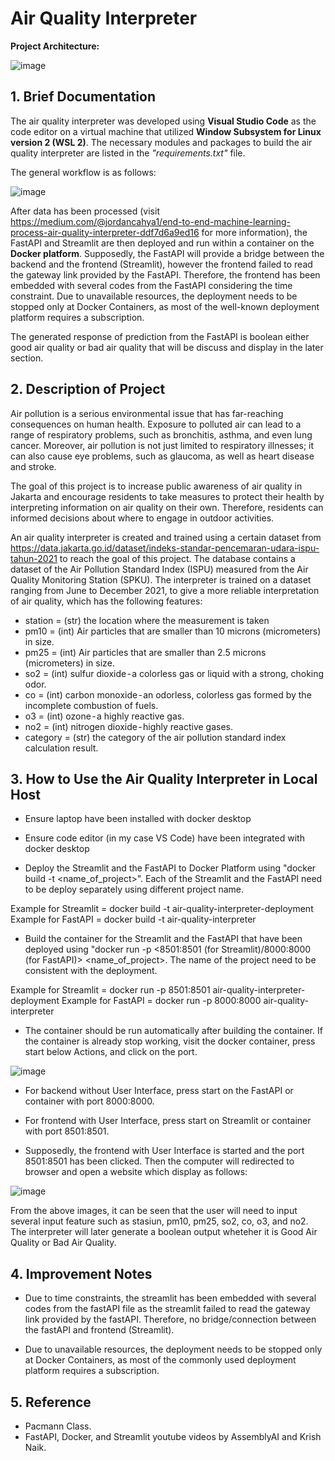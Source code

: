# Air Quality Interpreter

**Project Architecture:**

![image](https://user-images.githubusercontent.com/115296804/233829668-6224bc3f-58a8-4e88-af6a-c4cf69de6141.png)

## 1. Brief Documentation

The air quality interpreter was developed using **Visual Studio Code** as the code editor on a virtual machine that utilized **Window Subsystem for Linux version 2 (WSL 2)**. The necessary modules and packages to build the air quality interpreter are listed in the _"requirements.txt"_ file. 

The general workflow is as follows:

![image](https://user-images.githubusercontent.com/115296804/233823203-c2957192-bac2-4a59-a456-7ffb3a256957.png)

After data has been processed (visit https://medium.com/@jordancahya1/end-to-end-machine-learning-process-air-quality-interpreter-ddf7d6a9ed16 for more information), the FastAPI and Streamlit are then deployed and run within a container on the **Docker platform**. Supposedly, the FastAPI will provide a bridge between the backend and the frontend (Streamlit), however the frontend failed to read the gateway link provided by the FastAPI. Therefore, the frontend has been embedded with several codes from the FastAPI considering the time constraint. Due to unavailable resources, the deployment needs to be stopped only at Docker Containers, as most of the well-known deployment platform requires a subscription.

The generated response of prediction from the FastAPI is boolean either good air quality or bad air quality that will be discuss and display in the later section.

## 2. Description of Project

Air pollution is a serious environmental issue that has far-reaching consequences on human health. Exposure to polluted air can lead to a range of respiratory problems, such as bronchitis, asthma, and even lung cancer. Moreover, air pollution is not just limited to respiratory illnesses; it can also cause eye problems, such as glaucoma, as well as heart disease and stroke.

The goal of this project is to increase public awareness of air quality in Jakarta and encourage residents to take measures to protect their health by interpreting information on air quality on their own. Therefore, residents can informed decisions about where to engage in outdoor activities.

An air quality interpreter is created and trained using a certain dataset from https://data.jakarta.go.id/dataset/indeks-standar-pencemaran-udara-ispu-tahun-2021 to reach the goal of this project. The database contains a dataset of the Air Pollution Standard Index (ISPU) measured from the Air Quality Monitoring Station (SPKU). The interpreter is trained on a dataset ranging from June to December 2021, to give a more reliable interpretation of air quality, which has the following features:

- station = (str) the location where the measurement is taken
- pm10 = (int) Air particles that are smaller than 10 microns (micrometers) in size.
- pm25 = (int) Air particles that are smaller than 2.5 microns (micrometers) in size.
- so2 = (int) sulfur dioxide - a colorless gas or liquid with a strong, choking odor.
- co = (int) carbon monoxide - an odorless, colorless gas formed by the incomplete combustion of fuels.
- o3 = (int) ozone - a highly reactive gas.
- no2 = (int) nitrogen dioxide - highly reactive gases.
- category = (str) the category of the air pollution standard index calculation result.

## 3. How to Use the Air Quality Interpreter in Local Host

- Ensure laptop have been installed with docker desktop

- Ensure code editor (in my case VS Code) have been integrated with docker desktop

- Deploy the Streamlit and the FastAPI to Docker Platform using "docker build -t <name_of_project>". Each of the Streamlit and the FastAPI need to be deploy separately using different project name.

Example for Streamlit = docker build -t air-quality-interpreter-deployment
Example for FastAPI = docker build -t air-quality-interpreter

- Build the container for the Streamlit and the FastAPI that have been deployed using "docker run -p <8501:8501 (for Streamlit)/8000:8000 (for FastAPI)> <name_of_project>. The name of the project need to be consistent with the deployment.

Example for Streamlit = docker run -p 8501:8501 air-quality-interpreter-deployment
Example for FastAPI = docker run -p 8000:8000 air-quality-interpreter

- The container should be run automatically after building the container. If the container is already stop working, visit the docker container, press start below Actions, and click on the port.

![image](https://user-images.githubusercontent.com/115296804/233839926-71d03905-6d9a-467d-bfc8-c8cdb0246de9.png)

- For backend without User Interface, press start on the FastAPI or container with port 8000:8000.

- For frontend with User Interface, press start on Streamlit or container with port 8501:8501.

- Supposedly, the frontend with User Interface is started and the port 8501:8501 has been clicked. Then the computer will redirected to browser and open a website which display as follows: 

![image](https://user-images.githubusercontent.com/115296804/233840647-7234d24f-1da0-4489-81f3-2705fe111c67.png)

From the above images, it can be seen that the user will need to input several input feature such as stasiun, pm10, pm25, so2, co, o3, and no2. The interpreter will later generate a boolean output wheteher it is Good Air Quality or Bad Air Quality.

## 4. Improvement Notes

- Due to time constraints, the streamlit has been embedded with several codes from the fastAPI file as the streamlit failed to read the gateway link provided by the fastAPI. Therefore, no bridge/connection between the fastAPI and frontend (Streamlit).

- Due to unavailable resources, the deployment needs to be stopped only at Docker Containers, as most of the commonly used deployment platform requires a subscription.

## 5. Reference

- Pacmann Class.
- FastAPI, Docker, and Streamlit youtube videos by AssemblyAI and Krish Naik.
